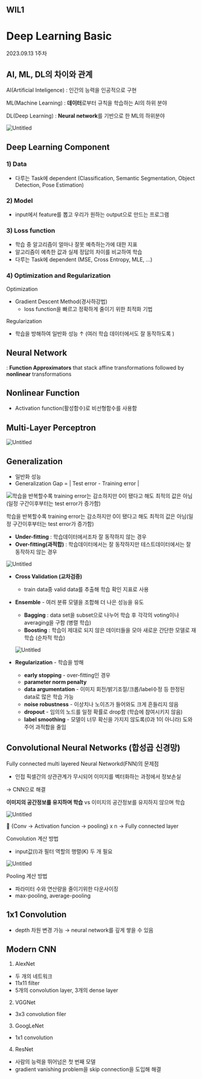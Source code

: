 ## WIL1
# Deep Learning Basic

2023.09.13 1주차

## AI, ML, DL의 차이와 관계

AI(Artificial Inteligence) : 인간의 능력을 인공적으로 구현

ML(Machine Learning) : **데이터**로부터 규칙을 학습하는 AI의 하위 분야

DL(Deep Learning) : **Neural network**를 기반으로 한 ML의 하위분야

![Untitled](Deep%20Learning%20Basic%20875396a2b4f54f888e3f8204ee52cccf/Untitled.png)

## Deep Learning Component

### 1) Data

- 다루는 Task에 dependent (Classification, Semantic Segmentation, Object Detection, Pose Estimation)

### 2) Model

- input에서 feature를 뽑고 우리가 원하는 output으로 만드는 프로그램

### 3) Loss function

- 학습 중 알고리즘이 얼마나 잘못 예측하는가에 대한 지표
- 알고리즘이 예측한 값과 실제 정답의 차이를 비교하여 학습
- 다루는 Task에 dependent (MSE, Cross Entropy, MLE, …)

### 4) Optimization and Regularization

Optimization

- Gradient Descent Method(경사하강법)
    - loss function을 빠르고 정확하게 줄이기 위한 최적화 기법

Regularization

- 학습을 방해하여 일반화 성능 ↑ (여러 학습 데이터에서도 잘 동작하도록 )

## Neural Network

: **Function Approximators** that stack affine transformations followed by **nonlinear** transformations

## Nonlinear Function

- Activation function(활성함수)로 비선형함수를 사용함

## Multi-Layer Perceptron

![Untitled](Deep%20Learning%20Basic%20875396a2b4f54f888e3f8204ee52cccf/Untitled%201.png)

## Generalization

- 일반화 성능
- Generalization Gap = | Test error - Training error |

![학습을 반복할수록 training error는 감소하지만 0이 됐다고 해도 최적의 값은 아님(일정 구간이후부터는 test error가 증가함)](Deep%20Learning%20Basic%20875396a2b4f54f888e3f8204ee52cccf/Untitled%202.png)

학습을 반복할수록 training error는 감소하지만 0이 됐다고 해도 최적의 값은 아님(일정 구간이후부터는 test error가 증가함)

- **Under-fitting** : 학습데이터에서조차 잘 동작하지 않는 경우
- **Over-fitting(과적합)** : 학습데이터에서는 잘 동작하지만 테스트데이터에서는 잘 동작하지 않는 경우

![Untitled](Deep%20Learning%20Basic%20875396a2b4f54f888e3f8204ee52cccf/Untitled%203.png)

- **Cross Validation (교차검증)**
    - train data중 valid data를 추출해 학습 확인 지표로 사용
- **Ensemble** - 여러 분류 모델을 조합해 더 나은 성능을 유도
    - **Bagging** : data set을 subset으로 나누어 학습 후 각각의 voting이나 averaging을 구함 (병렬 학습)
    - **Boosting** : 학습이 제대로 되지 않은 데이터들을 모아 새로운 간단한 모델로 재학습 (순차적 학습)
    
    ![Untitled](Deep%20Learning%20Basic%20875396a2b4f54f888e3f8204ee52cccf/Untitled%204.png)
    
- **Regularization** - 학습을 방해
    - **early stopping** - over-fitting인 경우
    - **parameter norm penalty**
    - **data argumentation** - 이미지 회전/밝기조절/크롭/label수정 등 한정된 data로 많은 학습 가능
    - **noise robustness** - 이상치나 노이즈가 들어와도 크게 흔들리지 않음
    - **dropout** - 임의의 노드를 일정 확률로 drop함 (학습에 참여시키지 않음)
    - **label smoothing** - 모델이 너무 확신을 가지지 않도록(0과 1이 아니라) 도와주어 과적합을 줄임

## Convolutional Neural Networks (합성곱 신경망)

Fully connected multi layered Neural Networkd(FNN)의 문제점

- 인접 픽셀간의 상관관계가 무시되어 이미지를 벡터화하는 과정에서 정보손실

→ CNN으로 해결

**이미지의 공간정보를 유지하며 학습** vs 이미지의 공간정보를 유지하지 않으며 학습

![Untitled](Deep%20Learning%20Basic%20875396a2b4f54f888e3f8204ee52cccf/Untitled%205.png)

<aside>
👀 {Conv → Activation funcion → pooling} x n → Fully connected layer

</aside>

Convolution 계산 방법

- input값(I)과 필터 역할의 행렬(K) 두 개 필요

![Untitled](Deep%20Learning%20Basic%20875396a2b4f54f888e3f8204ee52cccf/Untitled%206.png)

Pooling 계산 방법

- 파라미터 수와 연산량을 줄이기위한 다운사이징
- max-pooling, average-pooling

## 1x1 Convolution

- depth 차원 변경 가능 → neural network를 깊게 쌓을 수 있음

## Modern CNN

1) AlexNet

- 두 개의 네트워크
- 11x11 filter
- 5개의 convolution layer, 3개의 dense layer

2) VGGNet

- 3x3 convolution filer

3) GoogLeNet

- 1x1 convolution

4) ResNet

- 사람의 능력을 뛰어넘은 첫 번째 모델
- gradient vanishing problem을 skip connection을 도입해 해결